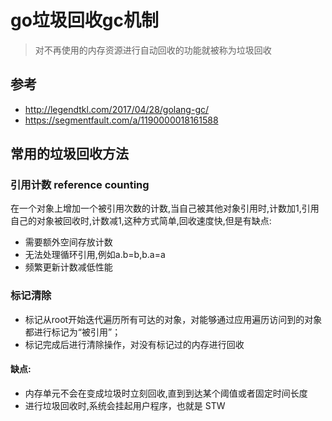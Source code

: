 # go垃圾回收gc机制
> 对不再使用的内存资源进行自动回收的功能就被称为垃圾回收

## 参考
- http://legendtkl.com/2017/04/28/golang-gc/
- https://segmentfault.com/a/1190000018161588

## 常用的垃圾回收方法
### 引用计数 reference counting
在一个对象上增加一个被引用次数的计数,当自己被其他对象引用时,计数加1,引用自己的对象被回收时,计数减1,这种方式简单,回收速度快,但是有缺点:
- 需要额外空间存放计数
- 无法处理循环引用,例如a.b=b,b.a=a
- 频繁更新计数减低性能

### 标记清除
- 标记从root开始迭代遍历所有可达的对象，对能够通过应用遍历访问到的对象都进行标记为“被引用”；
- 标记完成后进行清除操作，对没有标记过的内存进行回收
#### 缺点:
- 内存单元不会在变成垃圾时立刻回收,直到到达某个阈值或者固定时间长度
- 进行垃圾回收时,系统会挂起用户程序，也就是 STW

### 复制收集
### 分代收集 
### 三色标记法
**三色标记的一个明显好处是能够让用户程序和 mark 并发的进行**,,它可以理解为有3个桶
- 第一个桶存放所有对象,标记为白色
- 第二个桶存放第一次被标记的对象,需要检测它可能引用其他对象的,下次会将这些其他对象存放到第二个桶,标记为灰色
- 第三个桶存放已经确定不能被回收的对象
- 一直重复第二个桶,知道第二桶为空
- 剩下第一个桶就是没有被引用的,可以被删掉的
![https://segmentfault.com/img/remote/1460000018161591](https://segmentfault.com/img/remote/1460000018161591)

## go垃圾回收
golang有两种方式垃圾回收,一种是主动回收,一种是手动回收(通过调用` runtime.GC()`,这是阻塞操作),它经历了以下版本的优化
- - v1.3以前版本 STW（Stop The World）
- v1.3 Mark STW, Sweep 并行
- v1.5 三色标记法
- v1.8 混合写屏障（hybrid write barrier）
为什么有写屏障,对于和用户程序并发运行的垃圾回收算法，用户程序会一直修改内存，所以需要记录下来。

## 如何减少gc,提高效率
来源:https://www.golangtc.com/t/559c7ae9b09ecc22f6000005
- GC就是垃圾回收.
- 减少GC最最最有效的办法, 就是减少垃圾的产生.
- 要减少垃圾, 常见的方法:对象池, pool.
- 内存复用, 自己申请一大块内存, 然后手动管理, 实现循环利用. 经常以[]byte, buffer的形式存在.
- 细致的设计, 尽量少new一些短生命周期的对象.
- 减少内存复制, string和[]byte的一些细节.

